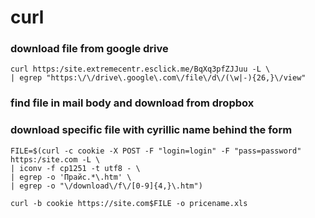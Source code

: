curl
========================
### download file from google drive
	curl https:/site.extremecentr.esclick.me/BqXq3pfZJJuu -L \
	| egrep "https:\/\/drive\.google\.com\/file\/d\/(\w|-){26,}\/view"

### find file in mail body and download from dropbox


### download specific file with cyrillic name behind the form

	FILE=$(curl -c cookie -X POST -F "login=login" -F "pass=password" https:/site.com -L \ 
	| iconv -f cp1251 -t utf8 - \
	| egrep -o 'Прайс.*\.htm' \
	| egrep -o "\/download\/f\/[0-9]{4,}\.htm")
	
	curl -b cookie https://site.com$FILE -o pricename.xls